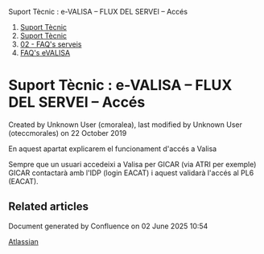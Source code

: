 Suport Tècnic : e-VALISA – FLUX DEL SERVEI – Accés  

1.  [Suport Tècnic](index.md)
2.  [Suport Tècnic](13893782.md)
3.  [02 - FAQ's serveis](26313393.md)
4.  [FAQ's eVALISA](28705569.md)

Suport Tècnic : e-VALISA – FLUX DEL SERVEI – Accés
==================================================

Created by Unknown User (cmoralea), last modified by Unknown User (oteccmorales) on 22 October 2019

En aquest apartat explicarem el funcionament d'accés a Valisa

  

Sempre que un usuari accedeixi a Valisa per GICAR (via ATRI per exemple) GICAR contactarà amb l'IDP (login EACAT) i aquest validarà l'accés al PL6 (EACAT).

Related articles
----------------

  

Document generated by Confluence on 02 June 2025 10:54

[Atlassian](http://www.atlassian.com/)